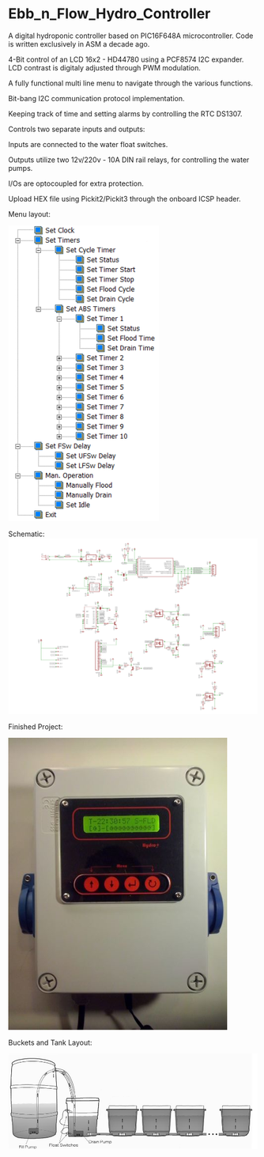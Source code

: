 # Ebb_n_Flow_Hydro_Controller
A digital hydroponic controller based on PIC16F648A microcontroller. Code is written exclusively in ASM a decade ago.

4-Bit control of an LCD 16x2 - HD44780 using a PCF8574 I2C expander. LCD contrast is digitaly adjusted through PWM modulation.

A fully functional multi line menu to navigate through the various functions.

Bit-bang I2C communication protocol implementation.

Keeping track of time and setting alarms by controlling the RTC DS1307.

Controls two separate inputs and outputs:

Inputs are connected to the water float switches.

Outputs utilize two 12v/220v - 10A DIN rail relays, for controlling the water pumps.

I/Os are optocoupled for extra protection.

Upload HEX file using Pickit2/Pickit3 through the onboard ICSP header.

Menu layout:

![image](https://github.com/pargyropoulos/Ebb_n_Flow_Hydro_Controller/blob/e2949b570f0ded50d0145d5d1af71eb2ecad39cb/Pics/menu_layout.png)

Schematic:
![image](https://github.com/pargyropoulos/Ebb_n_Flow_Hydro_Controller/blob/aaa3a61dfd625b33cdeaa33ab16f7a8a368f2810/PCB/shcematic.png)

Finished Project:

![image](https://github.com/pargyropoulos/Ebb_n_Flow_Hydro_Controller/blob/306307deb1b9d581e51127249a2c08612bfb950b/Pics/Upper_side.jpg)


Buckets and Tank Layout:

![image](https://github.com/pargyropoulos/Ebb_n_Flow_Hydro_Controller/blob/77c5ad3ff5428256734e4bb2434e1d09b99e3ed1/Pics/Buckets_Layout.jpg)
